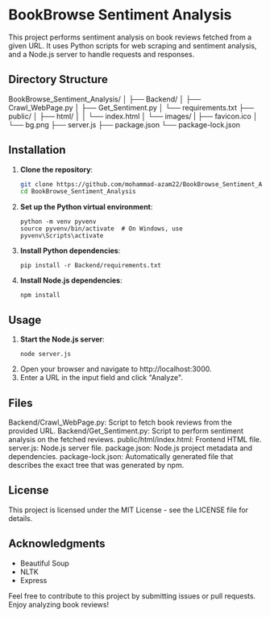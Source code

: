# BookBrowse Sentiment Analysis

This project performs sentiment analysis on book reviews fetched from a given URL. It uses Python scripts for web scraping and sentiment analysis, and a Node.js server to handle requests and responses.

## Directory Structure

  BookBrowse_Sentiment_Analysis/ 
    │ 
    ├── Backend/ 
    │      ├── Crawl_WebPage.py
    │      ├── Get_Sentiment.py
    │      └── requirements.txt
    ├── public/ 
    │     ├── html/ 
    │     │     └── index.html
    │     └── images/
    |           ├── favicon.ico
    │           └── bg.png
    ├── server.js
    ├── package.json
    └── package-lock.json


## Installation

1. **Clone the repository**:
   ```bash
   git clone https://github.com/mohammad-azam22/BookBrowse_Sentiment_Analysis.git
   cd BookBrowse_Sentiment_Analysis
2. **Set up the Python virtual environment**:
   ```
   python -m venv pyvenv
   source pyvenv/bin/activate  # On Windows, use pyvenv\Scripts\activate
   ```
3. **Install Python dependencies**:
   ```
   pip install -r Backend/requirements.txt
   ```
4. **Install Node.js dependencies**:
   ```
   npm install
   ```

## Usage
1. **Start the Node.js server**:
   ```
   node server.js
   ```
2. Open your browser and navigate to http://localhost:3000.
3. Enter a URL in the input field and click "Analyze".

## Files
  Backend/Crawl_WebPage.py: Script to fetch book reviews from the provided URL.
  Backend/Get_Sentiment.py: Script to perform sentiment analysis on the fetched reviews.
  public/html/index.html: Frontend HTML file.
  server.js: Node.js server file.
  package.json: Node.js project metadata and dependencies.
  package-lock.json: Automatically generated file that describes the exact tree that was generated by npm.

## License
  This project is licensed under the MIT License - see the LICENSE file for details.

## Acknowledgments
  - Beautiful Soup
  - NLTK
  - Express

Feel free to contribute to this project by submitting issues or pull requests. Enjoy analyzing book reviews!
